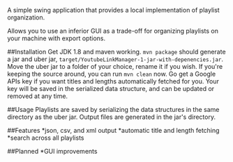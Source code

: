 A simple swing application that provides a local implementation of playlist organization.

Allows you to use an inferior GUI as a trade-off for organizing playlists on your machine with export options.

##Installation
Get JDK 1.8 and maven working.
```mvn package``` should generate a jar and uber jar, ```target/YoutubeLinkManager-1-jar-with-depenencies.jar```.
Move the uber jar to a folder of your choice, rename it if you wish.
If you're keeping the source around, you can run ```mvn clean``` now.
Go get a Google APIs key if you want titles and lengths automatically fetched for you.
Your key will be saved in the serialized data structure, and can be updated or removed at any time.

##Usage
Playlists are saved by serializing the data structures in the same directory as the uber jar.
Output files are generated in the jar's directory.

##Features
*json, csv, and xml output
*automatic title and length fetching
*search across all playlists

##Planned
*GUI improvements
